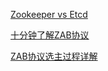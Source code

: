 [Zookeeper vs Etcd](#https://zhuanlan.zhihu.com/p/96690890)

[十分钟了解ZAB协议](#https://zhuanlan.zhihu.com/p/44207241)

[ZAB协议选主过程详解](#https://zhuanlan.zhihu.com/p/27335748)